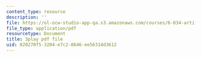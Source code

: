 ```yaml
---
content_type: resource
description: ''
file: https://ol-ocw-studio-app-qa.s3.amazonaws.com/courses/6-034-artificial-intelligence-fall-2010/020270f53204e7c28646ee56314d3612_Tl_p5pgBsyM.pdf
file_type: application/pdf
resourcetype: Document
title: 3play pdf file
uid: 020270f5-3204-e7c2-8646-ee56314d3612
---
```

